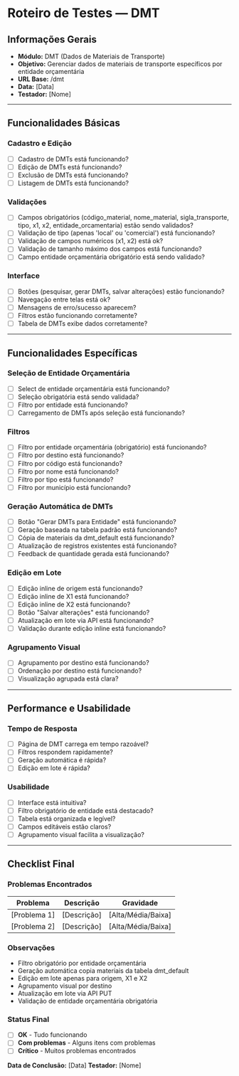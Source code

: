 # Roteiro de Testes — DMT

## Informações Gerais
- **Módulo:** DMT (Dados de Materiais de Transporte)
- **Objetivo:** Gerenciar dados de materiais de transporte específicos por entidade orçamentária
- **URL Base:** /dmt
- **Data:** [Data]
- **Testador:** [Nome]

---

## Funcionalidades Básicas

### Cadastro e Edição
- [ ] Cadastro de DMTs está funcionando?
- [ ] Edição de DMTs está funcionando?
- [ ] Exclusão de DMTs está funcionando?
- [ ] Listagem de DMTs está funcionando?

### Validações
- [ ] Campos obrigatórios (código_material, nome_material, sigla_transporte, tipo, x1, x2, entidade_orcamentaria) estão sendo validados?
- [ ] Validação de tipo (apenas 'local' ou 'comercial') está funcionando?
- [ ] Validação de campos numéricos (x1, x2) está ok?
- [ ] Validação de tamanho máximo dos campos está funcionando?
- [ ] Campo entidade orçamentária obrigatório está sendo validado?

### Interface
- [ ] Botões (pesquisar, gerar DMTs, salvar alterações) estão funcionando?
- [ ] Navegação entre telas está ok?
- [ ] Mensagens de erro/sucesso aparecem?
- [ ] Filtros estão funcionando corretamente?
- [ ] Tabela de DMTs exibe dados corretamente?

---

## Funcionalidades Específicas

### Seleção de Entidade Orçamentária
- [ ] Select de entidade orçamentária está funcionando?
- [ ] Seleção obrigatória está sendo validada?
- [ ] Filtro por entidade está funcionando?
- [ ] Carregamento de DMTs após seleção está funcionando?

### Filtros
- [ ] Filtro por entidade orçamentária (obrigatório) está funcionando?
- [ ] Filtro por destino está funcionando?
- [ ] Filtro por código está funcionando?
- [ ] Filtro por nome está funcionando?
- [ ] Filtro por tipo está funcionando?
- [ ] Filtro por município está funcionando?

### Geração Automática de DMTs
- [ ] Botão "Gerar DMTs para Entidade" está funcionando?
- [ ] Geração baseada na tabela padrão está funcionando?
- [ ] Cópia de materiais da dmt_default está funcionando?
- [ ] Atualização de registros existentes está funcionando?
- [ ] Feedback de quantidade gerada está funcionando?

### Edição em Lote
- [ ] Edição inline de origem está funcionando?
- [ ] Edição inline de X1 está funcionando?
- [ ] Edição inline de X2 está funcionando?
- [ ] Botão "Salvar alterações" está funcionando?
- [ ] Atualização em lote via API está funcionando?
- [ ] Validação durante edição inline está funcionando?

### Agrupamento Visual
- [ ] Agrupamento por destino está funcionando?
- [ ] Ordenação por destino está funcionando?
- [ ] Visualização agrupada está clara?

---

## Performance e Usabilidade

### Tempo de Resposta
- [ ] Página de DMT carrega em tempo razoável?
- [ ] Filtros respondem rapidamente?
- [ ] Geração automática é rápida?
- [ ] Edição em lote é rápida?

### Usabilidade
- [ ] Interface está intuitiva?
- [ ] Filtro obrigatório de entidade está destacado?
- [ ] Tabela está organizada e legível?
- [ ] Campos editáveis estão claros?
- [ ] Agrupamento visual facilita a visualização?

---

## Checklist Final

### Problemas Encontrados
| Problema | Descrição | Gravidade |
|----------|-----------|-----------|
| [Problema 1] | [Descrição] | [Alta/Média/Baixa] |
| [Problema 2] | [Descrição] | [Alta/Média/Baixa] |

### Observações
- Filtro obrigatório por entidade orçamentária
- Geração automática copia materiais da tabela dmt_default
- Edição em lote apenas para origem, X1 e X2
- Agrupamento visual por destino
- Atualização em lote via API PUT
- Validação de entidade orçamentária obrigatória

### Status Final
- [ ] **OK** - Tudo funcionando
- [ ] **Com problemas** - Alguns itens com problemas
- [ ] **Crítico** - Muitos problemas encontrados

**Data de Conclusão:** [Data]
**Testador:** [Nome] 